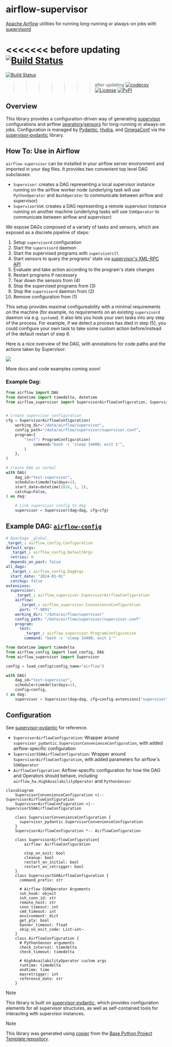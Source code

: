 # airflow-supervisor

[Apache Airflow](https://airflow.apache.org) utilities for running long-running or always-on jobs with [supervisord](http://supervisord.org)

<<<<<<< before updating
[![Build Status](https://github.com/airflow-laminar/airflow-supervisor/actions/workflows/build.yml/badge.svg)](https://github.com/airflow-laminar/airflow-supervisor/actions?query=workflow%3A%22Build+Status%22)
=======
[![Build Status](https://github.com/airflow-laminar/airflow-supervisor/actions/workflows/build.yaml/badge.svg?branch=main&event=push)](https://github.com/airflow-laminar/airflow-supervisor/actions/workflows/build.yaml)
>>>>>>> after updating
[![codecov](https://codecov.io/gh/airflow-laminar/airflow-supervisor/branch/main/graph/badge.svg)](https://codecov.io/gh/airflow-laminar/airflow-supervisor)
[![License](https://img.shields.io/github/license/airflow-laminar/airflow-supervisor)](https://github.com/airflow-laminar/airflow-supervisor)
[![PyPI](https://img.shields.io/pypi/v/airflow-supervisor.svg)](https://pypi.python.org/pypi/airflow-supervisor)

## Overview

This library provides a configuration-driven way of generating [supervisor](http://supervisord.org) configurations and airflow [operators](https://airflow.apache.org/docs/apache-airflow/stable/core-concepts/operators.html)/[sensors](https://airflow.apache.org/docs/apache-airflow/stable/core-concepts/sensors.html) for long-running or always-on jobs. Configuration is managed by [Pydantic](https://pydantic.dev), [Hydra](https://hydra.cc), and [OmegaConf](https://omegaconf.readthedocs.io/) via the [supervisor-pydantic](https://github.com/airflow-laminar/supervisor-pydantic) library.

## How To: Use in Airflow

`airflow-supervisor` can be installed in your airflow server environment and imported in your dag files. It provides two convenient top level DAG subclasses:

- `Supervisor`: creates a DAG representing a local supervisor instance running on the airflow worker node (underlying task will use `PythonOperator` and `BashOperator` to communicate between airflow and supervisor)
- `SupervisorSSH`: creates a DAG representing a remote supervisor instance running on another machine (underlying tasks will use `SSHOperator` to communicate between airflow and supervisor)

We expose DAGs composed of a variety of tasks and sensors, which are exposed as a discrete pipeline of steps:
1. Setup `supervisord` configuration
2. Start the `supervisord` daemon
3. Start the supervised programs with `supervisorctl`
4. Start sensors to query the programs' state via [supervisor's XML-RPC API](http://supervisord.org/api.html)
5. Evaluate and take action according to the program's state changes
6. Restart programs if necessary
7. Tear down the sensors from (4)
8. Stop the supervised programs from (3)
9. Stop the `supervisord` daemon from (2)
10. Remove configuration from (1)

This setup provides maximal configureability with a minimal requirements on the machine (for example, no requirements on an existing `supervisord` daemon via e.g. `systemd`). It also lets you hook your own tasks into any step of the process. For example, if we detect a process has died in step (5), you could configure your own task to take some custom action before/instead of the default restart of step 6.

Here is a nice overview of the DAG, with annotations for code paths and the actions taken by Supervisor:

<img src="https://raw.githubusercontent.com/airflow-laminar/airflow-supervisor/main/docs/img/overview.png" />

More docs and code examples coming soon!

### Example Dag:

```python
from airflow import DAG
from datetime import timedelta, datetime
from airflow_supervisor import SupervisorAirflowConfiguration, Supervisor, ProgramConfiguration


# Create supervisor configuration
cfg = SupervisorAirflowConfiguration(
    working_dir="/data/airflow/supervisor",
    config_path="/data/airflow/supervisor/supervisor.conf",
    program={
        "test": ProgramConfiguration(
            command="bash -c 'sleep 14400; exit 1'",
        )
    },
)

# Create DAG as normal
with DAG(
    dag_id="test-supervisor",
    schedule=timedelta(days=1),
    start_date=datetime(2024, 1, 1),
    catchup=False,
) as dag:

    # Link supervisor config to dag
    supervisor = Supervisor(dag=dag, cfg=cfg)
```

## Example DAG: [`airflow-config`](https://github.com/airflow-laminar/airflow-config)


```yaml
# @package _global_
_target_: airflow_config.Configuration
default_args:
  _target_: airflow_config.DefaultArgs
  retries: 0
  depends_on_past: false
all_dags:
  _target_: airflow_config.DagArgs
  start_date: "2024-01-01"
  catchup: false
extensions:
  supervisor:
    _target_: airflow_supervisor.SupervisorAirflowConfiguration
    airflow:
      _target_: airflow_supervisor.ConvenienceConfiguration
      port: "*:9091"
    working_dir: "/data/airflow/supervisor"
    config_path: "/data/airflow/supervisor/supervisor.conf"
    program:
      test:
        _target_: airflow_supervisor.ProgramConfiguration
        command: "bash -c 'sleep 14400; exit 1'"
```

```python
from datetime import timedelta
from airflow_config import load_config, DAG
from airflow_supervisor import Supervisor

config = load_config(config_name="airflow")

with DAG(
    dag_id="test-supervisor",
    schedule=timedelta(days=1),
    config=config,
) as dag:
    supervisor = Supervisor(dag=dag, cfg=config.extensions["supervisor"])
```

## Configuration
See [supervisor-pydantic](http://airflow-laminar.github.io/supervisor-pydantic/) for reference.

- `SupervisorAirflowConfiguration`: Wrapper around `supervisor_pydantic.SupervisorConvenienceConfiguration`, with added airflow-specific configuration
- `SupervisorSSHAirflowConfiguration`: Wrapper around `SupervisorAirflowConfiguration`, with added parameters for airflow's `SSHOperator`
- `AirflowConfiguration`: Airflow-specific configuration for how the DAG and Operators should behave, including `airflow_ha.HighAvailabilityOperator` and `PythonSensor`

```mermaid
classDiagram
    SupervisorConvenienceConfiguration <|-- SupervisorAirflowConfiguration
    SupervisorAirflowConfiguration <|-- SupervisorSSHAirflowConfiguration

    class SupervisorConvenienceConfiguration {
      supervisor_pydantic.SupervisorConvenienceConfiguration
    }
    SupervisorAirflowConfiguration *-- AirflowConfiguration

    class SupervisorAirflowConfiguration{
        airflow: AirflowConfiguration

        stop_on_exit: bool
        cleanup: bool
        restart_on_initial: bool
        restart_on_retrigger: bool
    }
    class SupervisorSSHAirflowConfiguration {
      command_prefix: str

      # Airflow SSHOperator Arguments
      ssh_hook: object
      ssh_conn_id: str
      remote_host: str
      conn_timeout: int
      cmd_timeout: int
      environment: dict
      get_pty: bool
      banner_timeout: float
      skip_on_exit_code: List~int~
    }
    class AirflowConfiguration {
      # PythonSensor arguments
      check_interval: timedelta
      check_timeout: timedelta

      # HighAvailabilityOperator custom args
      runtime: timedelta
      endtime: time
      maxretrigger: int
      reference_date: str
    }
```


> [!NOTE]
> This library is built on [supervisor-pydantic](https://github.com/airflow-laminar/supervisor-pydantic), which provides configuration elements for all supervisor structures, as well as self-contained tools for interacting with supervisor instances.


> [!NOTE]
> This library was generated using [copier](https://copier.readthedocs.io/en/stable/) from the [Base Python Project Template repository](https://github.com/python-project-templates/base).
